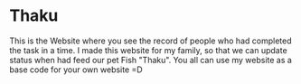 # Thaku
This is the Website where you see the record of people who had completed the task in a time.
I made this website for my family, so that we can update status when had feed our pet Fish "Thaku".
You all can use my website as a base code for your own website =D

